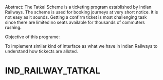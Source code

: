 Abstract:
The Tatkal Scheme is a ticketing program established by Indian Railways. The scheme is used for booking journeys at very short notice.
It is not easy as it sounds. Getting a confirm ticket is most challenging task since there are limited no seats available for thousands of commuters rushing.

Objective of this programe:

To implement similar kind of interface as what we have in Indian Railways to understand how tickects are alloted.

# IND_RAILWAY_TATKAL
